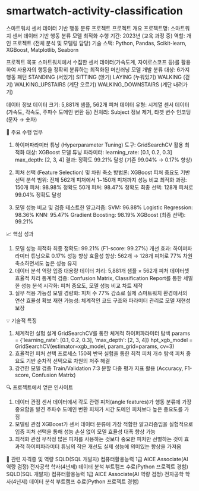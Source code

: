 # smartwatch-activity-classification
스마트워치 센서 데이터 기반 행동 분류 프로젝트
프로젝트 개요
프로젝트명: 스마트워치 센서 데이터 기반 행동 분류 모델 최적화
수행 기간: 2023년 (교육 과정 중)
역할: 개인 프로젝트 (전체 분석 및 모델링 담당)
기술 스택: Python, Pandas, Scikit-learn, XGBoost, Matplotlib, Seaborn

프로젝트 목표
스마트워치에서 수집한 센서 데이터(가속도계, 자이로스코프 등)를 활용하여 사용자의 행동을 정확히 분류하는 최적화된 머신러닝 모델 개발
분류 대상: 6가지 행동 패턴
STANDING (서있기)
SITTING (앉기)
LAYING (누워있기)
WALKING (걷기)
WALKING_UPSTAIRS (계단 오르기)
WALKING_DOWNSTAIRS (계단 내려가기)

데이터 정보
데이터 크기: 5,881개 샘플, 562개 피처
데이터 유형: 시계열 센서 데이터 (가속도, 각속도, 주파수 도메인 변환 등)
전처리: Subject 정보 제거, 타겟 변수 인코딩 (문자 → 숫자)

🔧 주요 수행 업무
1. 하이퍼파라미터 튜닝 (Hyperparameter Tuning)
도구: GridSearchCV 활용
최적화 대상: XGBoost 모델
튜닝 파라미터: 
learning_rate: [0.1, 0.2, 0.3]
max_depth: [2, 3, 4]
결과: 정확도 99.21% 달성 (기존 99.04% → 0.17% 향상)

2. 피처 선택 (Feature Selection) 및 차원 축소
방법론: XGBoost 피처 중요도 기반 선택
분석 범위: 전체 562개 피처에서 1~150개 피처까지 성능 비교
최적화 과정: 
150개 피처: 98.98% 정확도
50개 피처: 98.47% 정확도
최종 선택: 128개 피처로 99.04% 정확도 달성

3. 모델 성능 비교 및 검증
테스트한 알고리즘:
SVM: 96.88%
Logistic Regression: 98.36%
KNN: 95.47%
Gradient Boosting: 98.19%
XGBoost (최종 선택): 99.21%

📈 핵심 성과
1. 모델 성능 최적화
최종 정확도: 99.21% (F1-score: 99.27%)
개선 효과: 하이퍼파라미터 튜닝으로 0.17% 성능 향상
효율성 향상: 562개 → 128개 피처로 77% 차원 축소하면서도 높은 성능 유지
2. 데이터 분석 역량 입증
대용량 데이터 처리: 5,881개 샘플 × 562개 피처 데이터셋 효율적 처리
통계적 검증: Confusion Matrix, Classification Report를 통한 세밀한 성능 분석
시각화: 피처 중요도, 모델 성능 비교 차트 제작
3. 실무 적용 가능성
모델 경량화: 피처 수 77% 감소로 실제 스마트워치 환경에서의 연산 효율성 확보
재현 가능성: 체계적인 코드 구조와 파라미터 관리로 모델 재현성 보장

💡 기술적 특징
1. 체계적인 실험 설계
GridSearchCV를 통한 체계적 하이퍼파라미터 탐색 params = {'learning_rate': [0.1, 0.2, 0.3], 'max_depth': [2, 3, 4]} hpt_xgb_model = GridSearchCV(estimator=xgb_model, param_grid=params, cv=3) 
2. 효율적인 피처 선택 프로세스
150회 반복 실험을 통한 최적 피처 개수 탐색
피처 중요도 기반 순차적 선택으로 차원의 저주 해결
3. 강건한 모델 검증
Train/Validation 7:3 분할
다중 평가 지표 활용 (Accuracy, F1-score, Confusion Matrix)

🔍 프로젝트에서 얻은 인사이트
1. 데이터 관점
센서 데이터에서 각도 관련 피처(angle features)가 행동 분류에 가장 중요함을 발견
주파수 도메인 변환 피처가 시간 도메인 피처보다 높은 중요도를 가짐
2. 모델링 관점
XGBoost가 센서 데이터 분류에 가장 적합한 알고리즘임을 실험적으로 입증
피처 선택을 통해 성능 손실 없이 모델 효율성 대폭 향상 가능
3. 최적화 관점
무작정 많은 피처를 사용하는 것보다 중요한 피처만 선별하는 것이 효과적
하이퍼파라미터 튜닝의 작은 개선도 실제 성능에 의미있는 향상을 가져옴

📁 관련 자격증 및 역량
SQLD(SQL 개발자)
컴퓨터활용능력 1급
AICE Associate(AI 역량 검정)
전자공학 학사(4년제)
데이터 분석 부트캠프 수료(Python 프로젝트 경험)
SQLD(SQL 개발자)
컴퓨터활용능력 1급
AICE Associate(AI 역량 검정)
전자공학 학사(4년제)
데이터 분석 부트캠프 수료(Python 프로젝트 경험)
